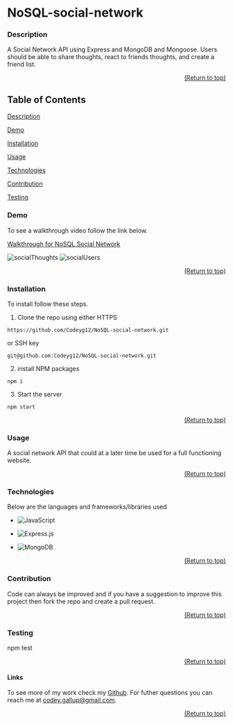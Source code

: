  <a name="readme-top"></a>

  # NoSQL-social-network

  ### Description
  
  A Social Network API using Express and MongoDB and Mongoose. Users should be able to share thoughts, react to friends thoughts, and create a friend list. 

  <p align="right"><a href="#readme-top">(Return to top)</a></p>


  ## Table of Contents
  [Description](#description)
  
  [Demo](#demo)

  [Installation](#installation)

  [Usage](#usage)

  [Technologies](#technologies)

  [Contribution](#contribution)

  [Testing](#test)
  

  ### Demo

To see a walkthrough video follow the link below.

[Walkthrough for NoSQL Social Network](https://app.castify.com/view/a44f73a8-7816-4030-8d65-8b4503bd9b86)

![socialThoughts](https://user-images.githubusercontent.com/103782398/193434508-72fba876-4e7b-4e2c-a6e6-e4a3e4866b0c.png)
![socialUsers](https://user-images.githubusercontent.com/103782398/193434511-f67e2d7f-7a4f-48c1-995c-b79354418f06.png)

  <p align="right"><a href="#readme-top">(Return to top)</a></p>
  
  ### Installation

  To install follow these steps.
   1. Clone the repo using either HTTPS 
   ```
   https://github.com/Codeyg12/NoSQL-social-network.git
   ```
or SSH key
    
 ```
 git@github.com:Codeyg12/NoSQL-social-network.git
 ```
 2. install NPM packages
  ```
  npm i
  ```
  3. Start the server
  ```
  npm start
  ```

  <p align="right"><a href="#readme-top">(Return to top)</a></p>

  ### Usage

  A social network API that could at a later time be used for a full functioning website.

  <p align="right"><a href="#readme-top">(Return to top)</a></p>

  ### Technologies

  Below are the languages and frameworks/libraries used

  * ![JavaScript](https://img.shields.io/badge/javascript-%23323330.svg?style=for-the-badge&logo=javascript&logoColor=%23F7DF1E)

  * ![Express.js](https://img.shields.io/badge/express.js-%23404d59.svg?style=for-the-badge&logo=express&logoColor=%2361DAFB)

  * ![MongoDB](https://img.shields.io/badge/MongoDB-%234ea94b.svg?style=for-the-badge&logo=mongodb&logoColor=white)

  <p align="right"><a href="#readme-top">(Return to top)</a></p>

  ### Contribution

  Code can always be improved and if you have a suggestion to improve this project then fork the repo and create a pull request.

  <p align="right"><a href="#readme-top">(Return to top)</a></p>

  ### Testing

  npm test

  <p align="right"><a href="#readme-top">(Return to top)</a></p>

  #### Links

  To see more of my work check my [Github](https://github.com/Codeyg12). For futher questions you can reach me at codey.gallup@gmail.com.
  
  <p align="right"><a href="#readme-top">(Return to top)</a></p>

